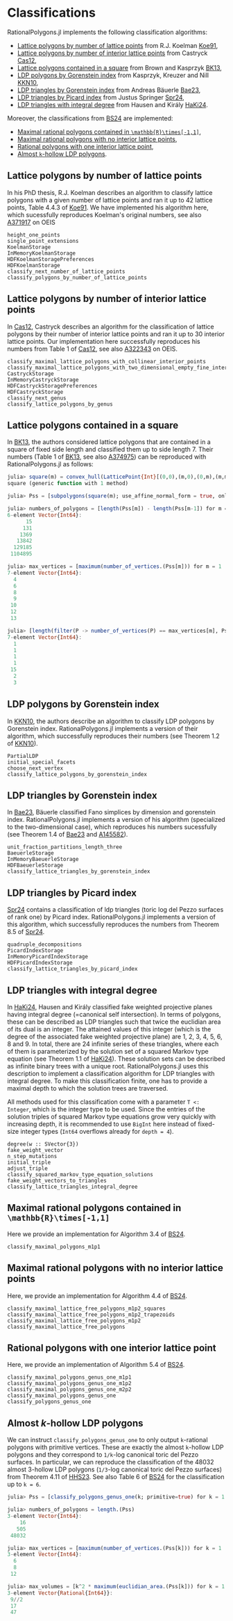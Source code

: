 # Classifications

RationalPolygons.jl implements the following classification algorithms:

- [Lattice polygons by number of lattice points](#Lattice-polygons-by-number-of-lattice-points) from R.J. Koelman [Koe91](@cite),
- [Lattice polygons by number of interior lattice points](#Lattice-polygons-by-number-of-interior-lattice-points) from Castryck [Cas12](@cite),
- [Lattice polygons contained in a square](#Lattice-polygons-contained-in-a-square) from Brown and Kasprzyk [BK13](@cite),
- [LDP polygons by Gorenstein index](#LDP-polygons-by-Gorenstein-index) from Kasprzyk, Kreuzer and Nill [KKN10](@cite),
- [LDP triangles by Gorenstein index](#LDP-triangles-by-Gorenstein-index) from Andreas Bäuerle [Bae23](@cite),
- [LDP triangles by Picard index](#LDP-triangles-by-Picard-index) from Justus Springer [Spr24](@cite),
- [LDP triangles with integral degree](#LDP-triangles-with-integral-degree) from Hausen and Király [HaKi24](@cite).

Moreover, the classifications from [BS24](@cite) are implemented:

- [Maximal rational polygons contained in ``\mathbb{R}\times[-1,1]``](#Maximal-rational-polygons-contained-in-\mathbb{R}\times[-1,1]),
- [Maximal rational polygons with no interior lattice points](#Maximal-rational-polygons-with-no-interior-lattice-points),
- [Rational polygons with one interior lattice point](#Rational-polygons-with-one-interior-lattice-point),
- [Almost ``k``-hollow LDP polygons](#Almost-k-hollow-LDP-polygons).

## Lattice polygons by number of lattice points

In his PhD thesis, R.J. Koelman describes an algorithm to classify lattice
polygons with a given number of lattice points and ran it up to 42 lattice
points, Table 4.4.3 of [Koe91](@cite). We have implemented his algorithm here,
which sucessfully reproduces Koelman's original numbers, see also [A371917](https://oeis.org/A371917) on OEIS

```@docs
height_one_points
single_point_extensions
KoelmanStorage
InMemoryKoelmanStorage
HDFKoelmanStoragePreferences
HDFKoelmanStorage
classify_next_number_of_lattice_points
classify_polygons_by_number_of_lattice_points
```

## Lattice polygons by number of interior lattice points

In [Cas12](@cite), Castryck describes an algorithm for the classification of
lattice polygons by their number of interior lattice points and ran it up to 30
interior lattice points. Our implementation here successfully reproduces his numbers from Table 1 of [Cas12](@cite), see also [A322343](https://oeis.org/A322343) on OEIS.

```@docs
classify_maximal_lattice_polygons_with_collinear_interior_points
classify_maximal_lattice_polygons_with_two_dimensional_empty_fine_interior
CastryckStorage
InMemoryCastryckStorage
HDFCastryckStoragePreferences
HDFCastryckStorage
classify_next_genus
classify_lattice_polygons_by_genus
```

## Lattice polygons contained in a square

In [BK13](@cite), the authors considered lattice polygons that are contained in
a square of fixed side length and classified them up to side length 7. Their
numbers (Table 1 of [BK13](@cite), see also [A374975](https://oeis.org/A374975)) can be reproduced with RationalPolygons.jl
as follows:

```julia
julia> square(m) = convex_hull(LatticePoint{Int}[(0,0),(m,0),(0,m),(m,m)])
square (generic function with 1 method)

julia> Pss = [subpolygons(square(m); use_affine_normal_form = true, only_equal_number_of_interior_lattice_points = false) for m = 1 : 7];

julia> numbers_of_polygons = [length(Pss[m]) - length(Pss[m-1]) for m = 2 : 7]
6-element Vector{Int64}:
      15
     131
    1369
   13842
  129185
 1104895

julia> max_vertices = [maximum(number_of_vertices.(Pss[m])) for m = 1 : 7]
7-element Vector{Int64}:
  4
  6
  8
  9
 10
 12
 13

julia> [length(filter(P -> number_of_vertices(P) == max_vertices[m], Pss[m])) for m = 1 : 7]
7-element Vector{Int64}:
  1
  1
  1
  1
 15
  2
  3
```

## LDP polygons by Gorenstein index

In [KKN10](@cite), the authors describe an algorithm to classify LDP polygons by Gorenstein index. RationalPolygons.jl implements a version of their algorithm, which successfully reproduces their numbers (see Theorem 1.2 of [KKN10](@cite)).

```@docs
PartialLDP
initial_special_facets
choose_next_vertex
classify_lattice_polygons_by_gorenstein_index
```

## LDP triangles by Gorenstein index

In [Bae23](@cite), Bäuerle classified Fano simplices by dimension and
gorenstein index. RationalPolygons.jl implements a version of his algorithm
(specialized to the two-dimensional case), which reproduces his numbers
sucessfully (see Theorem 1.4 of [Bae23](@cite) and
[A145582](https://oeis.org/A145582)).

```@docs
unit_fraction_partitions_length_three
BaeuerleStorage
InMemoryBaeuerleStorage
HDFBaeuerleStorage
classify_lattice_triangles_by_gorenstein_index
```

## LDP triangles by Picard index

[Spr24](@cite) contains a classification of ldp triangles (toric log del Pezzo
surfaces of rank one) by Picard index. RationalPolygons.jl implements a version
of this algorithm, which successfully reproduces the numbers from Theorem 8.5
of [Spr24](@cite).

```@docs
quadruple_decompositions
PicardIndexStorage
InMemoryPicardIndexStorage
HDFPicardIndexStorage
classify_lattice_triangles_by_picard_index
```

## LDP triangles with integral degree

In [HaKi24](@cite), Hausen and Király classified fake weighted projective
planes having integral degree (=canonical self intersection). In terms of
polygons, these can be described as LDP triangles such that twice the
euclidian area of its dual is an integer. The attained values of this integer
(which is the degree of the associated fake weighted projective plane) are 1,
2, 3, 4, 5, 6, 8 and 9. In total, there are 24 infinite series of these
triangles, where each of them is parameterized by the solution set of a squared
Markov type equation (see Theorem 1.1 of [HaKi24](@cite)). These solution sets
can be described as infinite binary trees with a unique root.
RationalPolygons.jl uses this description to implement a classification
algorithm for LDP triangles with integral degree. To make this classification
finite, one has to provide a maximal depth to which the solution trees are
traversed.

All methods used for this classification come with a parameter `T <: Integer`,
which is the integer type to be used. Since the entries of the solution triples
of squared Markov type equations grow very quickly with increasing depth, it is
recommended to use `BigInt` here instead of fixed-size integer types (`Int64`
overflows already for `depth = 4`).

```@docs
degree(w :: SVector{3})
fake_weight_vector
n_step_mutations
initial_triple
adjust_triple
classify_squared_markov_type_equation_solutions
fake_weight_vectors_to_triangles
classify_lattice_triangles_integral_degree
```

## Maximal rational polygons contained in ``\mathbb{R}\times[-1,1]``

Here we provide an implementation for Algorithm 3.4 of [BS24](@cite).

```@docs
classify_maximal_polygons_m1p1
```

## Maximal rational polygons with no interior lattice points

Here, we provide an implementation for Algorithm 4.4 of [BS24](@cite).

```@docs
classify_maximal_lattice_free_polygons_m1p2_squares
classify_maximal_lattice_free_polygons_m1p2_trapezoids
classify_maximal_lattice_free_polygons_m1p2
classify_maximal_lattice_free_polygons
```

## Rational polygons with one interior lattice point

Here, we provide an implementation of Algorithm 5.4 of [BS24](@cite).

```@docs
classify_maximal_polygons_genus_one_m1p1
classify_maximal_polygons_genus_one_m1p2
classify_maximal_polygons_genus_one_m2p2
classify_maximal_polygons_genus_one
classify_polygons_genus_one
```

## Almost $k$-hollow LDP polygons

We can instruct `classify_polygons_genus_one` to only output `k`-rational
polygons with primitive vertices. These are exactly the almost ``k``-hollow LDP
polygons and they correspond to ``1/k``-log canonical toric del Pezzo surfaces.
In particular, we can reproduce the classification of the 48032 almost 3-hollow
LDP polygons (``1/3``-log canonical toric del Pezzo surfaces) from Theorem 4.11
of [HHS23](@cite). See also Table 6 of [BS24](@cite) for the classification up
to ``k = 6``.

```julia
julia> Pss = [classify_polygons_genus_one(k; primitive=true) for k = 1 : 3];

julia> numbers_of_polygons = length.(Pss)
3-element Vector{Int64}:
    16
   505
 48032

julia> max_vertices = [maximum(number_of_vertices.(Pss[k])) for k = 1 : 3]
3-element Vector{Int64}:
  6
  8
 12

julia> max_volumes = [k^2 * maximum(euclidian_area.(Pss[k])) for k = 1 : 3]
3-element Vector{Rational{Int64}}:
 9//2
 17
 47
```
